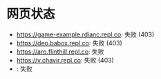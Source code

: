 # 网页状态
- https://game-example.rdianc.repl.co: 失败 (403)
- https://deo.babox.repl.co: 失败 (403)
- https://aro.flinthill.repl.co: 失败
- https://v.chavir.repl.co: 失败 (403)
- : 失败
